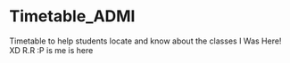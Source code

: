 # Timetable_ADMI
Timetable to help students locate and know about the classes 
I Was Here! XD
R.R :P
is me is here
